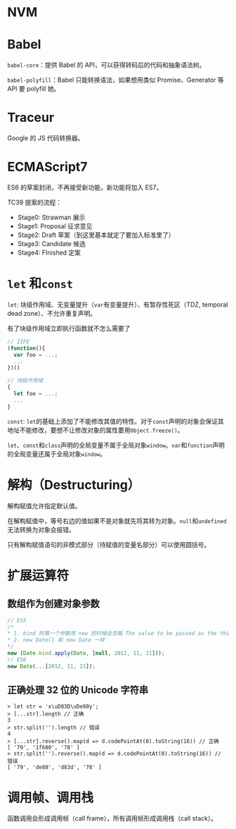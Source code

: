 # NVM

# Babel

`babel-core`：提供 Babel 的 API，可以获得转码后的代码和抽象语法树。

`babel-polyfill`：Babel 只能转换语法，如果想用类似 Promise、Generator 等 API 要 polyfill 她。

# Traceur

Google 的 JS 代码转换器。

# ECMAScript7

ES6 的草案封闭，不再接受新功能，新功能将加入 ES7。

TC39 提案的流程：

-   Stage0: Strawman 展示
-   Stage1: Proposal 征求意见
-   Stage2: Draft 草案（到这里基本就定了要加入标准里了）
-   Stage3: Candidate 候选
-   Stage4: FInished 定案

# `let` 和`const`

`let`: 块级作用域、无变量提升（`var`有变量提升）、有暂存性死区（TDZ, temporal dead zone）、不允许重复声明。

有了块级作用域立即执行函数就不怎么需要了

```js
// IIFE
(function(){
  var foo = ...;
  ...
})()

// 块级作用域
{
  let foo = ...;
  ...
}
```

`const`: `let`的基础上添加了不能修改其值的特性。对于`const`声明的对象会保证其地址不能修改，要想不让修改对象的属性要用`Object.freeze()`。

`let`、`const`和`class`声明的全局变量不属于全局对象`window`。`var`和`function`声明的全局变量还属于全局对象`window`。

# 解构（Destructuring）

解构赋值允许指定默认值。

在解构赋值中，等号右边的值如果不是对象就先将其转为对象。`null`和`undefined`无法转换为对象会报错。

只有解构赋值语句的非模式部分（待赋值的变量名部分）可以使用圆括号。

# 扩展运算符

## 数组作为创建对象参数

```js
// ES5 
/*
* 1. bind 的第一个参数用 new 的时候会忽略 The value to be passed as the this parameter to the target function when the bound function is called. The value is ignored if the bound function is constructed using the new operator.
* 2. new Date() 和 new Date 一样
*/
new (Date.bind.apply(Date, [null, 2012, 11, 21]));
// ES6
new Date(...[2012, 11, 21]);
```

## 正确处理 32 位的 Unicode 字符串

```node
> let str = 'x\uD83D\uDe80y';
> [...str].length // 正确
3
> str.split('').length // 错误
4
> [...str].reverse().map(d => d.codePointAt(0).toString(16)) // 正确
[ '79', '1f680', '78' ]
> str.split('').reverse().map(d => d.codePointAt(0).toString(16)) // 错误
[ '79', 'de80', 'd83d', '78' ]
```

# 调用帧、调用栈

函数调用会形成调用帧（call frame），所有调用帧形成调用栈（call stack）。
